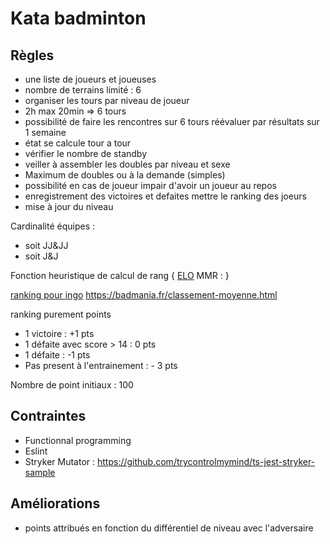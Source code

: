 # Kata badminton

## Règles

- une liste de joueurs et joueuses
- nombre de terrains limité : 6
- organiser les tours par niveau de joueur
- 2h max  20min => 6 tours
- possibilité de faire les rencontres sur 6 tours réévaluer par résultats 
sur 1 semaine
- état se calcule tour a tour
- vérifier le nombre de standby
- veiller à assembler les doubles par niveau et sexe
- Maximum de doubles ou à la demande (simples)
- possibilité en cas de joueur impair d'avoir un joueur au repos
- enregistrement des victoires et defaites mettre le ranking des joeurs
- mise à jour du niveau


Cardinalité équipes :
- soit JJ&JJ
- soit J&J

Fonction heuristique de calcul de rang
{
[ELO](https://en.wikipedia.org/wiki/Elo_rating_system)
MMR :
}

[ranking pour ingo](http://www.ffbad.org/module/00003/24/data/Files/2015-2016/Notice_Calcul_Classement.pdf)
https://badmania.fr/classement-moyenne.html

ranking purement points
- 1 victoire : +1 pts
- 1 défaite avec score > 14 : 0 pts
- 1 défaite : -1 pts
- Pas present à l'entrainement : - 3 pts



Nombre de point initiaux : 100

## Contraintes

- Functionnal programming
- Eslint
- Stryker Mutator : https://github.com/trycontrolmymind/ts-jest-stryker-sample

## Améliorations

- points attribués en fonction du différentiel de niveau avec l'adversaire
